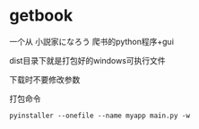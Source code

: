 # getbook
一个从 小説家になろう 爬书的python程序+gui  
  

dist目录下就是打包好的windows可执行文件  
  
下载时不要修改参数  
  
打包命令  

`
pyinstaller --onefile --name myapp main.py -w 
`
